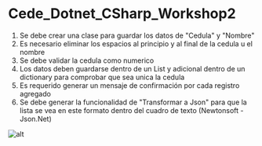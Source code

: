 # Cede_Dotnet_CSharp_Workshop2

1. Se debe crear una clase para guardar los datos de "Cedula" y "Nombre"
2. Es necesario eliminar los espacios al principio y al final de la cedula u el nombre
3. Se debe validar la cedula como numerico
4. Los datos deben guardarse dentro de un List y adicional dentro de un dictionary para comprobar que sea unica la cedula
5. Es requerido generar un mensaje de confirmación por cada registro agregado
6. Se debe generar la funcionalidad de "Transformar a Json" para que la lista se vea en este formato dentro del cuadro de texto (Newtonsoft - Json.Net)

![alt](https://mteheran.files.wordpress.com/2019/04/workshop2.png)
